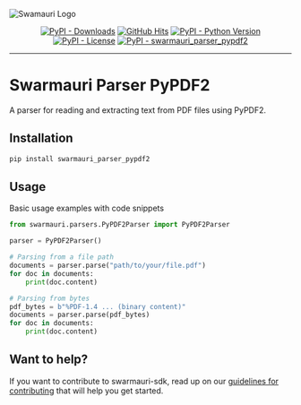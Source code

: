 
![Swamauri Logo](https://res.cloudinary.com/dbjmpekvl/image/upload/v1730099724/Swarmauri-logo-lockup-2048x757_hww01w.png)

<p align="center">
    <a href="https://pypi.org/project/swarmauri_parser_pypdf2/">
        <img src="https://img.shields.io/pypi/dm/swarmauri_parser_pypdf2" alt="PyPI - Downloads"/></a>
    <a href="https://github.com/swarmauri/swarmauri-sdk/pkgs/community/swarmauri_parser_pypdf2/README.md">
        <img src="https://hits.seeyoufarm.com/api/count/incr/badge.svg?url=https://github.com/swarmauri/swarmauri-sdk/pkgs/community/swarmauri_parser_pypdf2/README.md&count_bg=%2379C83D&title_bg=%23555555&icon=&icon_color=%23E7E7E7&title=hits&edge_flat=false" alt="GitHub Hits"/></a>
    <a href="https://pypi.org/project/swarmauri_parser_pypdf2/">
        <img src="https://img.shields.io/pypi/pyversions/swarmauri_parser_pypdf2" alt="PyPI - Python Version"/></a>
    <a href="https://pypi.org/project/swarmauri_parser_pypdf2/">
        <img src="https://img.shields.io/pypi/l/swarmauri_parser_pypdf2" alt="PyPI - License"/></a>
    <a href="https://pypi.org/project/swarmauri_parser_pypdf2/">
        <img src="https://img.shields.io/pypi/v/swarmauri_parser_pypdf2?label=swarmauri_parser_pypdf2&color=green" alt="PyPI - swarmauri_parser_pypdf2"/></a>
</p>

---

# Swarmauri Parser PyPDF2

A parser for reading and extracting text from PDF files using PyPDF2.

## Installation

```bash
pip install swarmauri_parser_pypdf2
```

## Usage
Basic usage examples with code snippets
```python
from swarmauri.parsers.PyPDF2Parser import PyPDF2Parser

parser = PyPDF2Parser()

# Parsing from a file path
documents = parser.parse("path/to/your/file.pdf")
for doc in documents:
    print(doc.content)

# Parsing from bytes
pdf_bytes = b"%PDF-1.4 ... (binary content)"
documents = parser.parse(pdf_bytes)
for doc in documents:
    print(doc.content)
```
## Want to help?

If you want to contribute to swarmauri-sdk, read up on our [guidelines for contributing](https://github.com/swarmauri/swarmauri-sdk/blob/master/contributing.md) that will help you get started.
